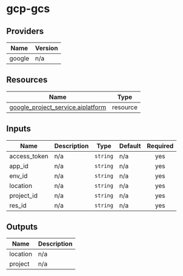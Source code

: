 # gcp-gcs
<!-- BEGIN_TF_DOCS -->


## Providers

| Name | Version |
|------|---------|
| google | n/a |

## Resources

| Name | Type |
|------|------|
| [google_project_service.aiplatform](https://registry.terraform.io/providers/hashicorp/google/latest/docs/resources/project_service) | resource |

## Inputs

| Name | Description | Type | Default | Required |
|------|-------------|------|---------|:--------:|
| access\_token | n/a | `string` | n/a | yes |
| app\_id | n/a | `string` | n/a | yes |
| env\_id | n/a | `string` | n/a | yes |
| location | n/a | `string` | n/a | yes |
| project\_id | n/a | `string` | n/a | yes |
| res\_id | n/a | `string` | n/a | yes |

## Outputs

| Name | Description |
|------|-------------|
| location | n/a |
| project | n/a |
<!-- END_TF_DOCS -->